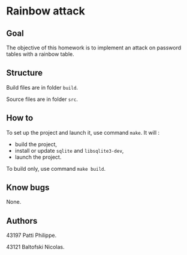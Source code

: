 # Rainbow attack

## Goal
The objective of this homework is to implement an attack on password tables with a rainbow table.

## Structure
Build files are in folder `build`.

Source files are in folder `src`.

## How to
To set up the project and launch it, use command `make`. It will :
* build the project,
* install or update `sqlite` and `libsqlite3-dev`,
* launch the project.

To build only, use command `make build`.

## Know bugs
None.

## Authors
43197 Patti Philippe.

43121 Baltofski Nicolas.